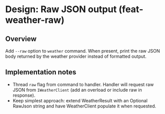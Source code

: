 # Design: Raw JSON output (feat-weather-raw)

## Overview

Add `--raw` option to `weather` command. When present, print the raw JSON body returned by the weather provider instead of formatted output.

## Implementation notes

- Thread `raw` flag from command to handler. Handler will request raw JSON from `IWeatherClient` (add an overload or include raw in response).
- Keep simplest approach: extend WeatherResult with an Optional RawJson string and have WeatherClient populate it when requested.
